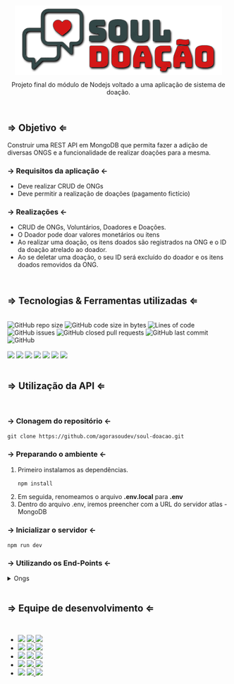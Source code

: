 <div align="center">
  <img align="center"  src="logo.png" alt="Soul Doação">
  <p>Projeto final do módulo de Nodejs voltado a uma aplicação de sistema de doação.</p>
</div>
<br>
<div>
  <h2>&rArr; Objetivo &lArr;</h2>
  <p>Construir uma REST API em MongoDB que permita fazer a adição de diversas ONGS e a funcionalidade de realizar doações para a mesma.</P>
  <h3>&rarr; Requisitos da aplicação &larr; </h3>
  <ul>
    <li>Deve realizar CRUD de ONGs</li>
    <li>Deve permitir a realização de doações (pagamento fictício)</li>
  </ul>
  <h3>&rarr; Realizações &larr; </h3>
  <ul>
    <li>CRUD de ONGs, Voluntários, Doadores e Doações.</li>
    <li>O Doador pode doar valores monetários ou itens</li>
    <li>Ao realizar uma doação, os itens doados são registrados na ONG e o ID da doação atrelado ao doador.</li>
    <li>Ao se deletar uma doação, o seu ID será excluído do doador e os itens doados removidos da ONG.</li>
  </ul>
</div>
<br>
<div>
  <h2>&rArr; Tecnologias & Ferramentas utilizadas &lArr;</h2>
  <br>
  <div>
    <img alt="GitHub repo size" src="https://img.shields.io/github/repo-size/agorasoudev/soul-doacao?style=plastic">
    <img alt="GitHub code size in bytes" src="https://img.shields.io/github/languages/code-size/agorasoudev/soul-doacao?style=plastic">
    <img alt="Lines of code" src="https://img.shields.io/tokei/lines/github.com/agorasoudev/soul-doacao?style=plastic">
    <img alt="GitHub issues" src="https://img.shields.io/github/issues/agorasoudev/soul-doacao?color=red&style=plastic">
    <img alt="GitHub closed pull requests" src="https://img.shields.io/github/issues-pr-closed/agorasoudev/soul-doacao?color=green&style=plastic">
    <img alt="GitHub last commit" src="https://img.shields.io/github/last-commit/agorasoudev/soul-doacao?color=blue&style=plastic">
    <img alt="GitHub" src="https://img.shields.io/github/license/agorasoudev/soul-doacao?color=important&style=plastic">
  </div>
  <br>
  <div>
    <img src="https://img.shields.io/badge/npm-CB3837?style=for-the-badge&logo=npm&logoColor=white">
    <img src="https://img.shields.io/badge/Node.js-339933?style=for-the-badge&logo=nodedotjs&logoColor=white">
    <img src="https://img.shields.io/badge/nodemon-4EA94B?style=for-the-badge&logo=nodemon&logoColor=gray">
    <img src="https://img.shields.io/badge/express.js-%23404d59.svg?style=for-the-badge&logo=express&logoColor=%2361DAFB">
    <img src="https://img.shields.io/badge/MongoDB-4EA94B?style=for-the-badge&logo=mongodb&logoColor=white">
    <img src="https://img.shields.io/badge/Sucrase-85EA2D?style=for-the-badge&logo=Swagger&logoColor=white">
    <img src="https://img.shields.io/badge/Swagger-85EA2D?style=for-the-badge&logo=Swagger&logoColor=white">
  </div>
</div>
<br>
<div>
  <h2>&rArr; Utilização da API &lArr;</h2>
  <br>
  <h3>&rarr; Clonagem do repositório &larr; </h3>

```shell
git clone https://github.com/agorasoudev/soul-doacao.git
```
  <h3>&rarr; Preparando o ambiente &larr; </h3>
<ol>
<li>Primeiro instalamos as dependências.

```shell
npm install
```
</li>
<li>Em seguida, renomeamos o arquivo <b>.env.local</b> para <b>.env</b></li>
<li>Dentro do arquivo .env, iremos preencher com a URL do servidor atlas - MongoDB</li>
</ol>
  

  <h3>&rarr; Inicializar o servidor &larr; </h3>

```shell
npm run dev
```

<h3>&rarr; Utilizando os End-Points &larr; </h3>
<details>
  <summary>Ongs</summary>
  <ul>
    <li>Create: POST: localhost:3333/ong/new
    <p>Todos os campos com exceção de site e telefone são obrigatórios para se registrar uma ONG.</p>
    <p>Segue exemplo de JSON.:</p>

```shell
{
  "name" : "Soul Doação",
  "endereco" : "Rua Angra dos Reis",
  "segmento" : "Conectividade",
  "cnpj" : "80.580.861/0001-25",
  "n_funcionarios" : 4,
  "contato" : {
      "email" :"soudoacao@gmail.com",
      "site" : "https://soudoacao.com.br",
      "telefone" : "11999999999"
      },
  "caixa" : 100
}
```
  </li>
  <li>Read All: GET: <code>localhost:3333/ongs</code> 
  <p>Ao executar, será retornado uma lista com todas as ONGS cadastradas.</p>
  </li>
  <li>Read One: GET: <code>localhost:3333/ong/:id</code>
  <p>Necessário informar o ID da ong na URI.</p>
  <p>O ID será gerado automaticamente na hora da criação da ONG</p>
  <p>Passar o que deseja alterar no body. (os campos não são obrigatórios)</p>

  ```shell
{
  "name" : "Soul Doação",
  "endereco" : "Rua Angra dos Reis",
  "segmento" : "Conectividade",
  "cnpj" : "80.580.861/0001-25",
  "n_funcionarios" : 4,
  "contato" : {
      "email" :"soudoacao@gmail.com",
      "site" : "https://soudoacao.com.br",
      "telefone" : "11999999999"
      },
  "caixa" : 100
}
```
  </li>
  <li>UPDATE: PATCH: <code>localhost:3333/ong/:id</code>
  <p>Necessário informar o ID da ong na URI.</p>
  <p>O ID será gerado automaticamente na hora da criação da ONG</p>
  </li>
  <li>DESTROY: DELETE: <code>localhost:3333/ong</code>
  <p>Informe o ID ou o E-mail da ONG que deseja deletar no body.</p>
  <p>OBS: Caso informe os 2, o ID será priorizado</p>

  ```shell
  {
    "id" : "5e9f8f8f8f8f8f8f8f8f8f8",
    "email" :"soudoacao@gmail.com"
  }
  ```
  </li>
  </ul>
</details>
</div>
<br>
<div>
  <h2>&rArr; Equipe de desenvolvimento &lArr;</h2>
  <br>
  <ul>
    <!-- ALEXANDRE -->
    <li>
      <img src="https://img.shields.io/badge/dev-Alexandre%20Barbosa-blueviolet">
      <a href="https://github.com/alesalg">
        <img src="https://img.shields.io/badge/GitHub-100000?&logo=github&logoColor=white">
      </a>
      <a href="https://www.linkedin.com/in/alesalg/">
        <img src="https://img.shields.io/badge/LinkedIn-0077B5?&logo=linkedin&logoColor=white">
      </a>
    </li>
    <!-- ICARO -->
    <li>
      <img src="https://img.shields.io/badge/dev-Icaro%20Ferreira-blueviolet">
      <a href="https://github.com/icarofilho">
        <img src="https://img.shields.io/badge/GitHub-100000?&logo=github&logoColor=white">
      </a>
      <a href="https://www.linkedin.com/in/icarofilho/">
        <img src="https://img.shields.io/badge/LinkedIn-0077B5?&logo=linkedin&logoColor=white">
      </a>
    </li>
    <!-- JAQUELINE -->
    <li>
      <img src="https://img.shields.io/badge/dev-Jaqueline%20Rodrigues-blueviolet">
      <a href="https://github.com/agorasoudev">
        <img src="https://img.shields.io/badge/GitHub-100000?&logo=github&logoColor=white">
      </a>
      <a href="https://www.linkedin.com/in/jaquelinefcrodrigues/">
        <img src="https://img.shields.io/badge/LinkedIn-0077B5?&logo=linkedin&logoColor=white">
      </a>
    </li>
    <!-- VINICIUS -->
    <li>
      <img src="https://img.shields.io/badge/dev-Jose%20Vinicius-blueviolet">
      <a href="https://github.com/euviniciusdev">
        <img src="https://img.shields.io/badge/GitHub-100000?&logo=github&logoColor=white">
      </a>
      <a href="https://www.linkedin.com/in/josevinicius-ti/">
        <img src="https://img.shields.io/badge/LinkedIn-0077B5?&logo=linkedin&logoColor=white">
      </a>
    </li>
    <!-- Rafaela -->
    <li>
      <img src="https://img.shields.io/badge/dev-Rafaella%20Brunorio-blueviolet">
      <a href="https://github.com/Rafafdev">
        <img src="https://img.shields.io/badge/GitHub-100000?&logo=github&logoColor=white">
      </a>
      <a href="https://www.linkedin.com/in/rafaella-brunorio-329931203">
        <img src="https://img.shields.io/badge/LinkedIn-0077B5?&logo=linkedin&logoColor=white">
      </a>
    </li>
  </ul>
</div>